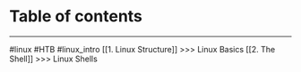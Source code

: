 # Table of contents
---
#linux #HTB #linux_intro 
[[1. Linux Structure]] >>> Linux Basics
[[2. The Shell]] >>> Linux Shells
